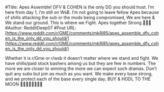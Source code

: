 #Title: Apes Assemble! DFV & COHEN is the only DD you should trust. I’m here from day 1, i’m still on WsB. I’m not going to leave fellow Apes because of shills attacking the sub or the mods being compromised, We are here & We stand our ground. This is where we Fight. Apes together Strong 💎🚀💪
#Author: RedditDeep07
#Post URL: [https://www.reddit.com/r/GME/comments/mk8l85/apes_assemble_dfv_cohen_is_the_only_dd_you_should/](https://www.reddit.com/r/GME/comments/mk8l85/apes_assemble_dfv_cohen_is_the_only_dd_you_should/)


Whether it is r/Gme or r/wsb it doesn’t matter where we stand and fight. We have shills/paid stock bashers among us but they are few in numbers. The more we are closer to winning the more we can expect such dramas. Don’t quit any subs but join as much as you want. We make every base strong, and we protect each of the base every single day. BUY & HODL TO THE MOON 🚀🚀🚀🚀🚀🚀🚀🚀